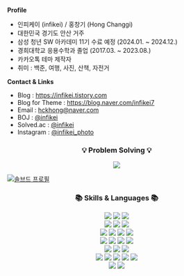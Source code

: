 **Profile**
- 인피케이 (infikei) / 홍창기 (Hong Changgi)
- 대한민국 경기도 안산 거주
- 삼성 청년 SW 아카데미 11기 수료 예정 (2024.01. ~ 2024.12.)
- 경희대학교 응용수학과 졸업 (2017.03. ~ 2023.08.)
- 카카오톡 테마 제작자
- 취미 : 백준, 여행, 사진, 산책, 자전거

**Contact & Links**
- Blog : https://infikei.tistory.com
- Blog for Theme : https://blog.naver.com/infikei7
- Email : hckhong@naver.com
- BOJ : [@infikei](https://www.acmicpc.net/user/infikei)
- Solved.ac : [@infikei](ttps://solved.ac/profile/infikei)
- Instagram : [@infikei_photo](https://instagram.com/infikei_photo)

<div align=center>
    <h3>💡 Problem Solving 💡</h3>
</div>

<div align=center>
    <img src="http://mazassumnida.wtf/api/v2/generate_badge?boj=infikei" />
</div>

[![솔브드 프로필](https://github-readme-solvedac.hyp3rflow.vercel.app/api/?handle=infikei)](https://solved.ac/profile/infikei)

<div align=center>
    <h3>📚 Skills & Languages 📚</h3>
</div>

<!-- https://simpleicons.org/ -->
<div align=center>
    <img src="https://img.shields.io/badge/java-000000?style=for-the-badge&logo=openjdk&logoColor=white">
    <img src="https://img.shields.io/badge/c%2B%2B-00599C?style=for-the-badge&logo=c%2B%2B&logoColor=white">
    <img src="https://img.shields.io/badge/python-3776AB?style=for-the-badge&logo=python&logoColor=white">
</div>

<div align=center>
    <img src="https://img.shields.io/badge/html5-E34F26?style=for-the-badge&logo=html5&logoColor=white">
    <img src="https://img.shields.io/badge/css-1572B6?style=for-the-badge&logo=css3&logoColor=white">
    <img src="https://img.shields.io/badge/javascript-F7DF1E?style=for-the-badge&logo=javascript&logoColor=black">
</div>

<div align=center>
    <img src="https://img.shields.io/badge/spring-6DB33F?style=for-the-badge&logo=spring&logoColor=white">
    <!-- <img src="https://img.shields.io/badge/fastapi-4479A1?style=for-the-badge&logo=fastapi&logoColor=white"> -->
    <img src="https://img.shields.io/badge/react-61DAFB?style=for-the-badge&logo=react&logoColor=black">
    <img src="https://img.shields.io/badge/vue.js-4FC08D?style=for-the-badge&logo=vue.js&logoColor=white">
    <img src="https://img.shields.io/badge/node.js-5FA04E?style=for-the-badge&logo=node.js&logoColor=white">
</div>

<div align=center>
    <img src="https://img.shields.io/badge/docker-2496ED?style=for-the-badge&logo=docker&logoColor=white">
    <img src="https://img.shields.io/badge/linux-FCC624?style=for-the-badge&logo=linux&logoColor=black">
    <img src="https://img.shields.io/badge/nginx-009639?style=for-the-badge&logo=nginx&logoColor=white">
    <img src="https://img.shields.io/badge/jenkins-D24939?style=for-the-badge&logo=jenkins&logoColor=white">
</div>

<div align=center>
    <img src="https://img.shields.io/badge/mysql-4479A1?style=for-the-badge&logo=mysql&logoColor=white">
    <img src="https://img.shields.io/badge/firebase-DD2C00?style=for-the-badge&logo=firebase&logoColor=white">
    <img src="https://img.shields.io/badge/aws%20s3-569A31?style=for-the-badge&logo=amazon-s3&logoColor=white">
</div>

<div align=center>
    <img src="https://img.shields.io/badge/git-F05032?style=for-the-badge&logo=git&logoColor=white">
    <img src="https://img.shields.io/badge/github-181717?style=for-the-badge&logo=github&logoColor=white">
    <img src="https://img.shields.io/badge/gitlab-FC6D26?style=for-the-badge&logo=gitlab&logoColor=white">
    <img src="https://img.shields.io/badge/jira-0052CC?style=for-the-badge&logo=jira&logoColor=white">
    <img src="https://img.shields.io/badge/notion-000000?style=for-the-badge&logo=notion&logoColor=white">
</div>

<div align=center>
    <img src="https://img.shields.io/badge/android-34A853?style=for-the-badge&logo=android&logoColor=white">
    <img src="https://img.shields.io/badge/react%20native-61DAFB?style=for-the-badge&logo=react&logoColor=black">
</div>
